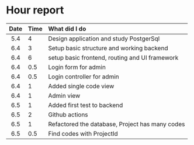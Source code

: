 # Hour report  

|Date|Time|What did I do|  
| :----:|:-----| :-----|
|5.4| 4| Design application and study PostgerSql|
|6.4| 3 | Setup basic structure and working backend|  
|6.4| 6 | setup basic frontend, routing and UI framework|  
|6.4| 0.5 | Login form for admin|  
|6.4| 0.5 | Login controller for admin|  
|6.4| 1 | Added single code view|  
|6.4| 1 | Admin view|  
|6.5| 1 | Added first test to backend|  
|6.5| 2 | Github actions|  
|6.5| 1 | Refactored the database, Project has many codes|  
|6.5| 0.5 | Find codes with ProjectId |  


